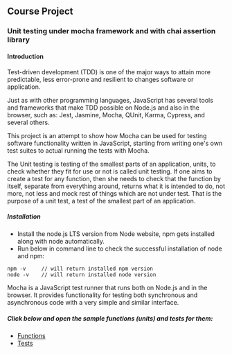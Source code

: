 ##                             Course Project 
###          Unit testing under mocha framework and with chai assertion library

#### Introduction
 
   Test-driven development (TDD) is one of the major ways to attain  more predictable, less 
   error-prone and resilient to changes software or application. 
   
   Just as with other programming languages, JavaScript has several tools and frameworks that 
   make TDD possible on Node.js and also in the browser, such as: Jest, Jasmine, Mocha, QUnit, 
   Karma, Cypress, and several others.

   This project is an attempt to show how Mocha can be used for testing software functionality 
   written in JavaScript, starting from writing one's own test suites to actual running the tests 
   with Mocha.
   
   The Unit testing is testing of the smallest parts of an application, units, to check whether 
   they fit for use or not is called unit testing.
    If one aims to create a test for any function, then she needs to check that the function 
    by itself, separate from everything around, returns what it is intended to do, not more, not 
    less and mock rest of things which are not under test. That is the purpose of a unit test, a test 
    of the smallest part of an application.
    
    
##### Installation 
   - Install the node.js LTS version from Node website, npm gets installed along with node 
   automatically.
   - Run below in command line to check the successful installation of node and npm:
   
    npm -v     // will return installed npm version
    node -v    // will return installed node version

   Mocha is a JavaScript test runner that runs both on Node.js and in the browser. 
   It provides functionality for testing both synchronous and asynchronous code with a very simple 
   and similar interface.
 
##### Click below and open the sample functions (units) and tests for them:

* [Functions](index.js)
* [Tests](test/index.spec.js)

